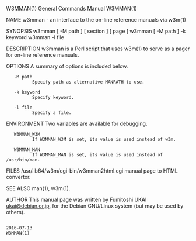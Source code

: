 W3MMAN(1)                                                                                  General Commands Manual                                                                                  W3MMAN(1)



NAME
       w3mman - an interface to the on-line reference manuals via w3m(1)

SYNOPSIS
       w3mman [ -M path ] [ section ] [ page ]
       w3mman [ -M path ] -k keyword
       w3mman -l file

DESCRIPTION
       w3mman is a Perl script that uses w3m(1) to serve as a pager for on-line reference manuals.

OPTIONS
       A summary of options is included below.

       -M path
              Specify path as alternative MANPATH to use.

       -k keyword
              Specify keyword.

       -l file
              Specify a file.

ENVIRONMENT
       Two variables are available for debugging.

       W3MMAN_W3M
              If W3MMAN_W3M is set, its value is used instead of w3m.

       W3MMAN_MAN
              If W3MMAN_MAN is set, its value is used instead of /usr/bin/man.

FILES
       /usr/lib64/w3m/cgi-bin/w3mman2html.cgi
              manual page to HTML convertor.

SEE ALSO
       man(1), w3m(1).

AUTHOR
       This manual page was written by Fumitoshi UKAI <ukai@debian.or.jp>, for the Debian GNU/Linux system (but may be used by others).



                                                                                                  2016-07-13                                                                                        W3MMAN(1)
